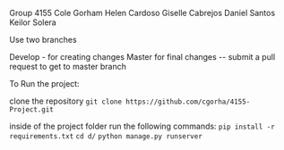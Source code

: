 Group 4155 
Cole Gorham
Helen Cardoso
Giselle Cabrejos
Daniel Santos
Keilor Solera


Use two branches 

Develop - for creating changes
Master for final changes -- submit a pull request to get to master branch

To Run the project:

clone the repository
```git clone https://github.com/cgorha/4155-Project.git```


inside of the project folder run the following commands:
```pip install -r requirements.txt```
```cd d/```
```python manage.py runserver```